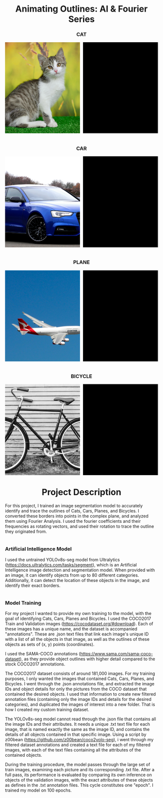 <h1 align="center"><b>Animating Outlines: AI & Fourier Series</b></h1>

<h3 align="center"><b>CAT</b></h3>
<div style="display: flex; flex-wrap: wrap; justify-content: space-between;">
  <img src="https://raw.githubusercontent.com/NikolaosProjects/AI-Object-Outline-and-Animation/main/All%20Project%20Files/Results/1.%20Cat/Cat%20Image.png" alt="Cat Image" width="49%" height="300px" style="object-fit: cover;">
  <img src="https://raw.githubusercontent.com/NikolaosProjects/AI-Object-Outline-and-Animation/main/All%20Project%20Files/Results/1.%20Cat/Cat%20Outline%20Animation.gif" alt="Cat Animation Gif" width="49%" height="300px" style="object-fit: cover;">
</div>

<h1 align="center"></h1>

<h3 align="center"><b>CAR</b></h3>
<div style="display: flex; flex-wrap: wrap; justify-content: space-between;">
  <img src="https://raw.githubusercontent.com/NikolaosProjects/AI-Object-Outline-and-Animation/main/All%20Project%20Files/Results/2.%20Car/Car%20Image.png" alt="Car Image" width="49%" height="300px" style="object-fit: cover;">
  <img src="https://raw.githubusercontent.com/NikolaosProjects/AI-Object-Outline-and-Animation/main/All%20Project%20Files/Results/2.%20Car/Car%20Outline%20Animation.gif" alt="Car Animation Gif" width="49%" height="300px" style="object-fit: cover;">
</div>

<h1 align="center"></h1>

<h3 align="center"><b>PLANE</b></h3>
<div style="display: flex; flex-wrap: wrap; justify-content: space-between;">
  <img src="https://raw.githubusercontent.com/NikolaosProjects/AI-Object-Outline-and-Animation/main/All%20Project%20Files/Results/3.%20Plane/Plane%20Image.png" alt="Plane Image" width="49%" height="300px" style="object-fit: cover;">
  <img src="https://raw.githubusercontent.com/NikolaosProjects/AI-Object-Outline-and-Animation/main/All%20Project%20Files/Results/3.%20Plane/Plane%20Outline%20Animation.gif" alt="Plane Animation Gif" width="49%" height="300px" style="object-fit: cover;">
</div>

<h1 align="center"></h1>

<h3 align="center"><b>BICYCLE</b></h3>
<div style="display: flex; flex-wrap: wrap; justify-content: space-between;">
  <img src="https://raw.githubusercontent.com/NikolaosProjects/AI-Object-Outline-and-Animation/main/All%20Project%20Files/Results/4.%20Bicycle/Bicycle%20Image.png" alt="Bicycle Image" width="49%" height="300px" style="object-fit: cover;">
  <img src="https://raw.githubusercontent.com/NikolaosProjects/AI-Object-Outline-and-Animation/main/All%20Project%20Files/Results/4.%20Bicycle/Bicycle%20Outline%20Animation.gif" alt="Bicycle Animation Gif" width="49%" height="300px" style="object-fit: cover;">
</div>

<h1 align="center"></h1>

<h1 align="center"><b>Project Description</b></h1>

For this project, I trained an image segmentation model to accurately identify and trace the outlines of Cats, Cars, Planes, and Bicycles. I converted these borders into points in the complex plane, and analyzed them using Fourier Analysis. I used the fourier coefficients and their frequencies as rotating vectors, and used their rotation to trace the outline they originated from.

<h1 align="center"></h1>

<h3 align="left"><b>Artificial Intelligence Model</b></h3>

I used the untrained YOLOv8s-seg model from Ultralytics (https://docs.ultralytics.com/tasks/segment), which is an Artificial Intelligence image detection and segmentation model. When provided with an image, it can identify objects from up to 80 different categories. Additionally, it can detect the location of these objects in the image, and identify their exact borders.

<h1 align="center"></h1>

<h3 align="left"><b>Model Training</b></h3>

For my project I wanted to provide my own training to the model, with the goal of identifying Cats, Cars, Planes and Bicycles. I used the COCO2017 Train and Validation images (https://cocodataset.org/#download). Each of these images has a unique name, and the dataset is accompanied "annotations". These are .json text files that link each image's unique ID with a list of all the objects in that image, as well as the outlines of these objects as sets of (x, y) points (coordinates).

I used the SAMA-COCO annotations (https://www.sama.com/sama-coco-dataset), as they provide object outlines with higher detail compared to the stock COCO2017 annotations.

The COCO2017 dataset consists of around 181,000 images. For my training purposes, I only wanted the images that contained Cats, Cars, Planes, and Bicycles. I went through the .json annotations file, and extracted the image IDs and object details for only the pictures from the COCO dataset that contained the desired objects. I used that information to create new filtered annotation files (containing only the image IDs and details for the desired categories), and duplicated the images of interest into a new folder. That is how I created my custom training dataset. 

The YOLOv8s-seg model cannot read through the .json file that contains all the image IDs and their attributes. It needs a unique .txt text file for each image, that is named exactly the same as the image ID, and contains the details of all objects contained in that specific image. Using a script by z00bean (https://github.com/z00bean/coco2yolo-seg), i went through my filtered dataset annotations and created a text file for each of my filtered images, with each of the text files containing all the attributes of the contained objects.

During the training procedure, the model passes through the large set of train images, examining each picture and its corresponding .txt file. After a full pass, its performance is evaluated by comparing its own inference on objects of the validation images, with the exact attributes of these objects as defines in the .txt annotation files. This cycle constitutes one "epoch". I trained my model on 100 epochs.


